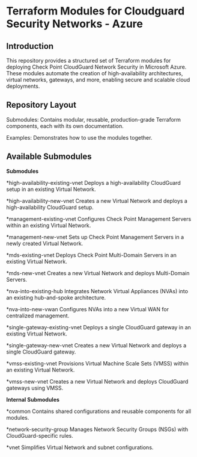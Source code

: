 # Terraform Modules for Cloudguard Security Networks - Azure

## Introduction
This repository provides a structured set of Terraform modules for deploying Check Point CloudGuard Network Security in Microsoft Azure. These modules automate the creation of high-availability architectures, virtual networks, gateways, and more, enabling secure and scalable cloud deployments.


## Repository Layout
Submodules: Contains modular, reusable, production-grade Terraform components, each with its own documentation.

Examples: Demonstrates how to use the modules together.

## Available Submodules

**Submodules**

*high-availability-existing-vnet
Deploys a high-availability CloudGuard setup in an existing Virtual Network.

*high-availability-new-vnet
Creates a new Virtual Network and deploys a high-availability CloudGuard setup.

*management-existing-vnet
Configures Check Point Management Servers within an existing Virtual Network.

*management-new-vnet
Sets up Check Point Management Servers in a newly created Virtual Network.

*mds-existing-vnet
Deploys Check Point Multi-Domain Servers in an existing Virtual Network.

*mds-new-vnet
Creates a new Virtual Network and deploys Multi-Domain Servers.

*nva-into-existing-hub
Integrates Network Virtual Appliances (NVAs) into an existing hub-and-spoke architecture.

*nva-into-new-vwan
Configures NVAs into a new Virtual WAN for centralized management.

*single-gateway-existing-vnet
Deploys a single CloudGuard gateway in an existing Virtual Network.

*single-gateway-new-vnet
Creates a new Virtual Network and deploys a single CloudGuard gateway.

*vmss-existing-vnet
Provisions Virtual Machine Scale Sets (VMSS) within an existing Virtual Network.

*vmss-new-vnet
Creates a new Virtual Network and deploys CloudGuard gateways using VMSS.

**Internal Submodules**

*common
Contains shared configurations and reusable components for all modules.

*network-security-group
Manages Network Security Groups (NSGs) with CloudGuard-specific rules.


*vnet
Simplifies Virtual Network and subnet configurations.